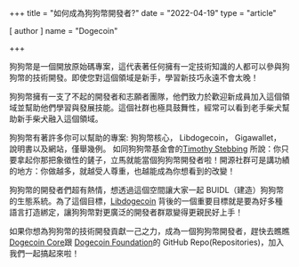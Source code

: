 +++
title = "如何成為狗狗幣開發者?"
date = "2022-04-19"
type = "article"

[ author ]
  name = "Dogecoin"

+++

狗狗幣是一個開放原始碼專案，這代表著任何擁有一定技術知識的人都可以參與狗狗幣的技術開發。即使您對這個領域是新手，學習新技巧永遠不會太晚！  

狗狗幣擁有一支了不起的開發者和志願者團隊，他們致力於歡迎新成員加入這個領域並幫助他們學習與發展技能。這個社群也極具鼓舞性，經常可以看到老手柴犬幫助新手柴犬融入這個領域。  

狗狗幣有著許多你可以幫助的專案: 狗狗幣核心， Libdogecoin， Gigawallet， 說明書以及網站，僅舉幾例。 如同狗狗幣基金會的[Timothy Stebbing](https://twitter.com/tjstebbing/status/1480001128880230401?s=20)  所說：你只要拿起你那把象徵性的鏟子，立馬就能當個狗狗幣開發者啦！開源社群可是講功績的地方：你做越多，就越受人尊重，也越能成為你想看到的改變！

狗狗幣的開發者們超有熱情，想透過這個空間讓大家一起 BUIDL（建造）狗狗幣的生態系統。為了這個目標，[Libdogecoin](https://github.com/dogecoinfoundation/libdogecoin) 背後的一個重要目標就是要為好多種語言打造綁定，讓狗狗幣對更廣泛的開發者群眾變得更親民好上手！

如果你想為狗狗幣的技術開發貢獻一己之力，成為一個狗狗幣開發者，趕快去瞧瞧 [Dogecoin Core](https://github.com/dogecoin/dogecoin)跟 [Dogecoin Foundation](https://github.com/dogecoinfoundation)的 GitHub Repo(Repositories)，加入我們一起搞起來啦！
